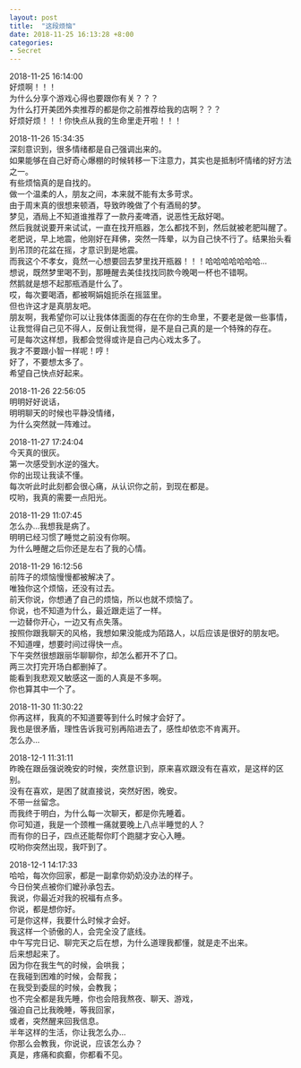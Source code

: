 ```yaml
---
layout: post
title:  "这段烦恼"
date: 2018-11-25 16:13:28 +8:00
categories: 
- Secret
---
```


2018-11-25 16:14:00  
好烦啊！！！  
为什么分享个游戏心得也要跟你有关？？？  
为什么打开美团外卖推荐的都是你之前推荐给我的店啊？？？  
好烦好烦！！！你快点从我的生命里走开啦！！！   

2018-11-26 15:34:35  
深刻意识到，很多情绪都是自己强调出来的。  
如果能够在自己好奇心爆棚的时候转移一下注意力，其实也是抵制坏情绪的好方法之一。  
有些烦恼真的是自找的。  
做一个温柔的人，朋友之间，本来就不能有太多苛求。  
由于周末真的很想来顿酒，导致昨晚做了个有酒局的梦。  
梦见，酒局上不知道谁推荐了一款丹麦啤酒，说恶性无敌好喝。  
然后我就说要开来试试，一直在找开瓶器，怎么都找不到，然后就被老肥叫醒了。  
老肥说，早上地震，他刚好在拜佛，突然一阵晕，以为自己快不行了。结果抬头看到吊顶的花盆在摇，才意识到是地震。  
而我这个不孝女，竟然一心想要回去梦里找开瓶器！！！哈哈哈哈哈哈哈...  
想说，既然梦里喝不到，那睡醒去美佳找找同款今晚喝一杯也不错啊。  
然鹅就是想不起那瓶酒是什么了。  
哎，每次要喝酒，都被啊娟姐扼杀在摇篮里。  
但也许这才是真朋友吧。  
朋友啊，我希望你可以让我体体面面的存在在你的生命里，不要老是做一些事情，让我觉得自己见不得人，反倒让我觉得，是不是自己真的是一个特殊的存在。  
可是每次这样想，我都会觉得或许是自己内心戏太多了。  
我才不要跟小智一样呢！哼！  
好了，不要想太多了。  
希望自己快点好起来。  

2018-11-26 22:56:05  
明明好好说话，  
明明聊天的时候也平静没情绪，  
为什么突然就一阵难过。  

2018-11-27 17:24:04  
今天真的很灰。  
第一次感受到水逆的强大。  
你的出现让我读不懂。  
每次听此时此刻都会很心痛，从认识你之前，到现在都是。  
哎哟，我真的需要一点阳光。  

2018-11-29 11:07:45  
怎么办...我想我是病了。  
明明已经习惯了睡觉之前没有你啊。  
为什么睡醒之后你还是左右了我的心情。  

2018-11-29 16:12:56  
前阵子的烦恼慢慢都被解决了。  
唯独你这个烦恼，还没有过去。  
前天你说，你想通了自己的烦恼，所以也就不烦恼了。  
你说，也不知道为什么，最近跟走运了一样。  
一边替你开心，一边又有点失落。  
按照你跟我聊天的风格，我想如果没能成为陌路人，以后应该是很好的朋友吧。  
不知道哩，想要时间过得快一点。  
下午突然很想跟丽华聊聊你，却怎么都开不了口。  
两三次打完开场白都删掉了。  
能看到我悲观又敏感这一面的人真是不多啊。  
你也算其中一个了。  

2018-11-30 11:30:22  
你再这样，我真的不知道要等到什么时候才会好了。  
我也是很矛盾，理性告诉我可别再陷进去了，感性却依恋不肯离开。  
怎么办...  

2018-12-1 11:31:11  
昨晚在跟岳强说晚安的时候，突然意识到，原来喜欢跟没有在喜欢，是这样的区别。  
没有在喜欢，是困了就直接说，突然好困，晚安。  
不带一丝留念。  
而我终于明白，为什么每一次聊天，都是你先睡着。  
你可知道，我是一个颈椎一痛就要晚上八点半睡觉的人？  
而有你的日子，四点还能帮你盯个跑腿才安心入睡。  
哎哟你突然出现，我吓到了。  

2018-12-1 14:17:33  
哈哈，每次你回家，都是一副拿你奶奶没办法的样子。  
今日份笑点被你们嬤孙承包去。  
我说，你最近对我的祝福有点多。  
你说，都是想你好。  
可是你这样，我要什么时候才会好。  
我这样一个骄傲的人，会完全没了底线。  
中午写完日记、聊完天之后在想，为什么道理我都懂，就是走不出来。  
后来想起来了。  
因为你在我生气的时候，会哄我；  
在我碰到困难的时候，会帮我；  
在我受到委屈的时候，会教我；  
也不完全都是我先睡，你也会陪我熬夜、聊天、游戏，  
强迫自己比我晚睡，等我回家，  
或者，突然醒来回我信息。  
半年这样的生活，你让我怎么办...  
你那么会教我，你说说，应该怎么办？  
真是，疼痛和疯癫，你都看不见。  